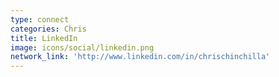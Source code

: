 ```yaml
---
type: connect
categories: Chris
title: LinkedIn
image: icons/social/linkedin.png
network_link: 'http://www.linkedin.com/in/chrischinchilla'
---
```

